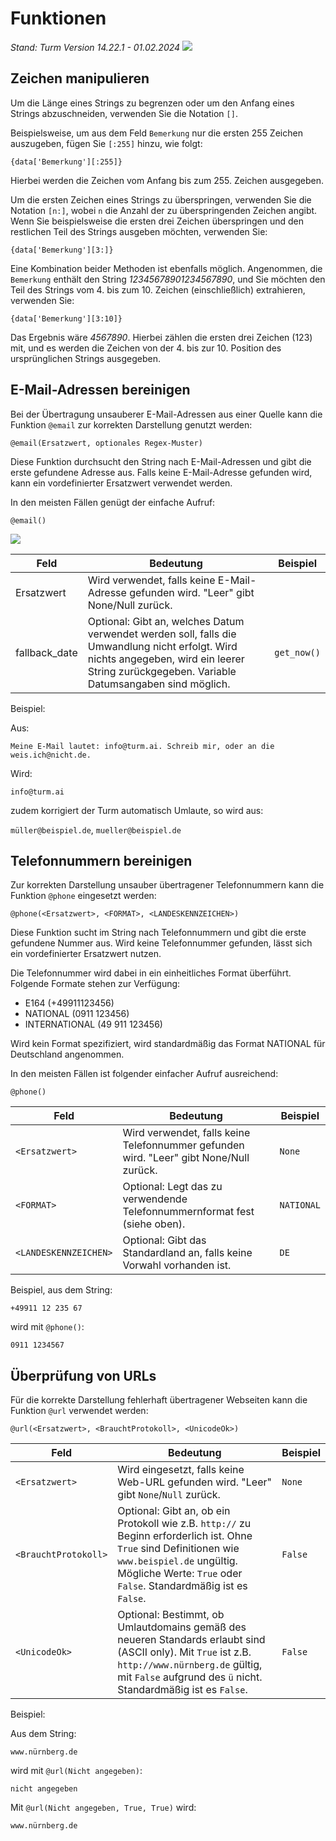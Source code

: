# Funktionen
*Stand: Turm Version 14.22.1 - 01.02.2024*
![](img/mapping.png)

## Zeichen manipulieren
Um die Länge eines Strings zu begrenzen oder um den Anfang eines Strings abzuschneiden, verwenden Sie die Notation `[]`. 

Beispielsweise, um aus dem Feld `Bemerkung` nur die ersten 255 Zeichen auszugeben, fügen Sie `[:255]` hinzu, wie folgt:
```
{data['Bemerkung'][:255]}
```
Hierbei werden die Zeichen vom Anfang bis zum 255. Zeichen ausgegeben.

Um die ersten Zeichen eines Strings zu überspringen, verwenden Sie die Notation `[n:]`, wobei `n` die Anzahl der zu überspringenden Zeichen angibt. Wenn Sie beispielsweise die ersten drei Zeichen überspringen und den restlichen Teil des Strings ausgeben möchten, verwenden Sie:
```
{data['Bemerkung'][3:]}
```

Eine Kombination beider Methoden ist ebenfalls möglich. Angenommen, die `Bemerkung` enthält den String *12345678901234567890*, und Sie möchten den Teil des Strings vom 4. bis zum 10. Zeichen (einschließlich) extrahieren, verwenden Sie:
```
{data['Bemerkung'][3:10]}
```
Das Ergebnis wäre *4567890*. Hierbei zählen die ersten drei Zeichen (123) mit, und es werden die Zeichen von der 4. bis zur 10. Position des ursprünglichen Strings ausgegeben.


## E-Mail-Adressen bereinigen

Bei der Übertragung unsauberer E-Mail-Adressen aus einer Quelle kann die Funktion `@email` zur korrekten Darstellung genutzt werden:

```
@email(Ersatzwert, optionales Regex-Muster)
```

Diese Funktion durchsucht den String nach E-Mail-Adressen und gibt die erste gefundene Adresse aus. Falls keine E-Mail-Adresse gefunden wird, kann ein vordefinierter Ersatzwert verwendet werden.

In den meisten Fällen genügt der einfache Aufruf:
```
@email()
```
![](img/Email_cleaner.png)

| Feld            | Bedeutung                                                                     | Beispiel      |
|-----------------|-------------------------------------------------------------------------------|---------------|
| Ersatzwert      | Wird verwendet, falls keine E-Mail-Adresse gefunden wird. "Leer" gibt None/Null zurück. |               |
| fallback_date   | Optional: Gibt an, welches Datum verwendet werden soll, falls die Umwandlung nicht erfolgt. Wird nichts angegeben, wird ein leerer String zurückgegeben. Variable Datumsangaben sind möglich. | `get_now()` |

Beispiel:

Aus:
```
Meine E-Mail lautet: info@turm.ai. Schreib mir, oder an die weis.ich@nicht.de.
```

Wird:
```
info@turm.ai
```

zudem korrigiert der Turm automatisch Umlaute, so wird aus:

`müller@beispiel.de`, `mueller@beispiel.de`

## Telefonnummern bereinigen

Zur korrekten Darstellung unsauber übertragener Telefonnummern kann die Funktion `@phone` eingesetzt werden:

```
@phone(<Ersatzwert>, <FORMAT>, <LANDESKENNZEICHEN>)
```

Diese Funktion sucht im String nach Telefonnummern und gibt die erste gefundene Nummer aus. Wird keine Telefonnummer gefunden, lässt sich ein vordefinierter Ersatzwert nutzen.

Die Telefonnummer wird dabei in ein einheitliches Format überführt. Folgende Formate stehen zur Verfügung:

- E164 (+49911123456)
- NATIONAL (0911 123456)
- INTERNATIONAL (49 911 123456)

Wird kein Format spezifiziert, wird standardmäßig das Format NATIONAL für Deutschland angenommen.

In den meisten Fällen ist folgender einfacher Aufruf ausreichend:
```
@phone()
```

| Feld                   | Bedeutung                                                                         | Beispiel  |
|------------------------|-----------------------------------------------------------------------------------|-----------|
| `<Ersatzwert>`         | Wird verwendet, falls keine Telefonnummer gefunden wird. "Leer" gibt None/Null zurück. | `None`    |
| `<FORMAT>`             | Optional: Legt das zu verwendende Telefonnummernformat fest (siehe oben).         | `NATIONAL`|
| `<LANDESKENNZEICHEN>`  | Optional: Gibt das Standardland an, falls keine Vorwahl vorhanden ist.            | `DE`      |

Beispiel, aus dem String:

```
+49911 12 235 67
```

wird mit `@phone()`:

```
0911 1234567
```

## Überprüfung von URLs

Für die korrekte Darstellung fehlerhaft übertragener Webseiten kann die Funktion `@url` verwendet werden:

```
@url(<Ersatzwert>, <BrauchtProtokoll>, <UnicodeOk>)
```

| Feld             | Bedeutung                                                                                                            | Beispiel  |
|------------------|----------------------------------------------------------------------------------------------------------------------|-----------|
| `<Ersatzwert>`   | Wird eingesetzt, falls keine Web-URL gefunden wird. "Leer" gibt `None`/`Null` zurück.                               | `None`    |
| `<BrauchtProtokoll>`   | Optional: Gibt an, ob ein Protokoll wie z.B. `http://` zu Beginn erforderlich ist. Ohne `True` sind Definitionen wie `www.beispiel.de` ungültig. Mögliche Werte: `True` oder `False`. Standardmäßig ist es `False`. | `False` |
| `<UnicodeOk>`    | Optional: Bestimmt, ob Umlautdomains gemäß des neueren Standards erlaubt sind (ASCII only). Mit `True` ist z.B. `http://www.nürnberg.de` gültig, mit `False` aufgrund des `ü` nicht. Standardmäßig ist es `False`. | `False` |

Beispiel:

Aus dem String:
```
www.nürnberg.de
```

wird mit `@url(Nicht angegeben)`:
```
nicht angegeben
```

Mit `@url(Nicht angegeben, True, True)` wird:
```
www.nürnberg.de
```
